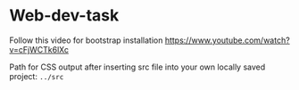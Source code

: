 # Web-dev-task

Follow this video for bootstrap installation 
https://www.youtube.com/watch?v=cFjWCTk6lXc

Path for CSS output after inserting src file into your own locally saved project:
`../src`
